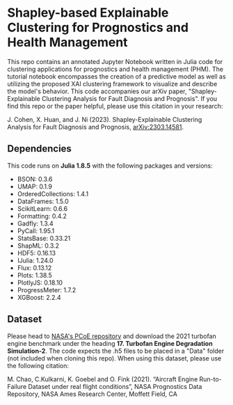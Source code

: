 # Shapley-based Explainable Clustering for Prognostics and Health Management
This repo contains an annotated Jupyter Notebook written in Julia code for clustering applications for prognostics and health management (PHM). The tutorial notebook encompasses the creation of a predictive model as well as utilizing the proposed XAI clustering framework to visualize and describe the model's behavior. This code accompanies our arXiv paper, "Shapley-Explainable Clustering Analysis for Fault Diagnosis and Prognosis". If you find this repo or the paper helpful, please use this citation in your research:

J. Cohen, X. Huan, and J. Ni (2023). Shapley-Explainable Clustering Analysis for Fault Diagnosis and Prognosis, [arXiv:2303.14581](https://arxiv.org/abs/2303.14581).

## Dependencies
This code runs on <b>Julia 1.8.5</b> with the following packages and versions:

- BSON: 0.3.6
- UMAP: 0.1.9
- OrderedCollections: 1.4.1
- DataFrames: 1.5.0
- ScikitLearn: 0.6.6
- Formatting: 0.4.2
- Gadfly: 1.3.4
- PyCall: 1.95.1
- StatsBase: 0.33.21
- ShapML: 0.3.2
- HDF5: 0.16.13 
- IJulia: 1.24.0
- Flux: 0.13.12
- Plots: 1.38.5
- PlotlyJS: 0.18.10
- ProgressMeter: 1.7.2
- XGBoost: 2.2.4

## Dataset
Please head to [NASA's PCoE repository](https://www.nasa.gov/intelligent-systems-division/discovery-and-systems-health/pcoe/pcoe-data-set-repository/) and download the 2021 turbofan engine benchmark under the heading <b>17. Turbofan Engine Degradation Simulation-2</b>. The code expects the .h5 files to be placed in a "Data" folder (not included when cloning this repo). When using this dataset, please use the following citation:

M. Chao, C.Kulkarni, K. Goebel and O. Fink (2021). “Aircraft Engine Run-to-Failure Dataset under real flight conditions”, NASA Prognostics Data Repository, NASA Ames Research Center, Moffett Field, CA
